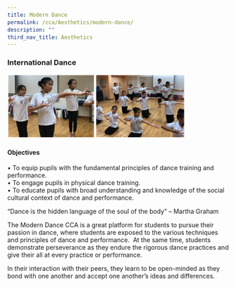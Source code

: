 ```yaml
---
title: Modern Dance
permalink: /cca/Aesthetics/modern-dance/
description: ""
third_nav_title: Aesthetics
---
```

### International Dance

<img src="/images/moderndance.png" 
     style="width:80%">
		 
#### Objectives

• To equip pupils with the fundamental principles of dance training and performance. <br>
• To engage pupils in physical dance training. <br>
• To educate pupils with broad understanding and knowledge of the social cultural context of dance and performance.  

“Dance is the hidden language of the soul of the body” – Martha Graham

  

The Modern Dance CCA is a great platform for students to pursue their passion in dance, where students are exposed to the various techniques and principles of dance and performance.  At the same time, students demonstrate perseverance as they endure the rigorous dance practices and give their all at every practice or performance. 

  

In their interaction with their peers, they learn to be open-minded as they bond with one another and accept one another’s ideas and differences.
